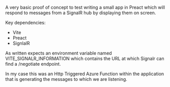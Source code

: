 A very basic proof of concept to test writing a small app in Preact which will respond to messages from a SignalR hub by displaying them on screen.

Key dependencies:

- Vite
- Preact
- SignlalR

As written expects an environment variable named VITE_SIGNALR_INFORMATION which contains the URL at which Signalr can find a /negotiate endpoint.

In my case this was an Http Triggered Azure Function within the application that is generating the messages to which we are listening.
